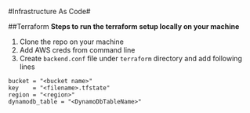 #Infrastructure As Code#

##Terraform
**Steps to run the terraform setup locally on your machine** 
1. Clone the repo on your machine 
2. Add AWS creds from command line
3. Create `backend.conf` file under `terraform` directory and add following lines
```
bucket = "<bucket name>"
key    = "<filename>.tfstate"
region = "<region>"
dynamodb_table = "<DynamoDbTableName>"

```
